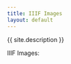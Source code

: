 ```yaml
---
title: IIIF Images
layout: default
---
```

{{ site.description }}

IIIF Images:

<script src="{{ '/plugins/js/image.js' | absolute_url }}" ></script> <script src="https://code.jquery.com/jquery-3.5.1.min.js" integrity="sha256-9/aliU8dGd2tb6OSsuzixeV4y/faTqgFtohetphbbj0=" crossorigin="anonymous"></script> <script src="plugins/justified/jquery.justifiedGallery.min.js"></script> <script> {% assign files = site.static_files | where_exp: "image", "image.path contains '/images/'" |where_exp: "image", "image.path contains '/info.json'" %} {% for img_file in files %} addToGallery('gallery', '{{img_file.path | absolute_url}}', 300,300); {% endfor %} </script>
<script> $("#gallery").justifiedGallery({ rowHeight: 300 }); </script>

